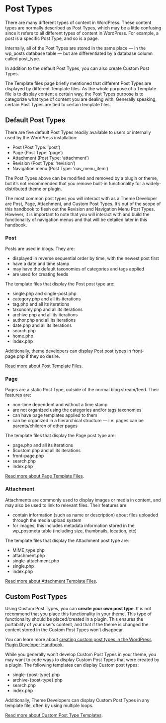 # Post Types

There are many different types of content in WordPress. These content types are normally described as Post Types, which may be a little confusing since it refers to all different types of content in WordPress. For example, a post is a specific Post Type, and so is a page.

Internally, all of the Post Types are stored in the same place — in the wp_posts database table — but are differentiated by a database column called post_type.

In addition to the default Post Types, you can also create Custom Post Types.

The Template files page briefly mentioned that different Post Types are displayed by different Template files.  As the whole purpose of a Template file is to display content a certain way, the Post Types purpose is to categorize what type of content you are dealing with. Generally speaking, certain Post Types are tied to certain template files.

## Default Post Types

There are five default Post Types readily available to users or internally used by the WordPress installation:

* Post (Post Type: ‘post’)
* Page (Post Type: ‘page’)
* Attachment (Post Type: ‘attachment’)
* Revision (Post Type: ‘revision’)
* Navigation menu (Post Type: ‘nav_menu_item’)

The Post Types above can be modified and removed by a plugin or theme, but it’s not recommended that you remove built-in functionality for a widely-distributed theme or plugin.

The most common post types you will interact with as a Theme Developer are Post, Page, Attachment, and Custom Post Types.  It’s out of the scope of this handbook to flesh out the Revision and Navigation Menu Post Types.  However, it is important to note that you will interact with and build the functionality of navigation menus and that will be detailed later in this handbook.

### Post

Posts are used in blogs. They are:

* displayed in reverse sequential order by time, with the newest post first
* have a date and time stamp
* may have the default taxonomies of categories and tags applied
* are used for creating feeds

The template files that display the Post post type are:

* single.php and single-post.php
* category.php and all its iterations
* tag.php and all its iterations
* taxonomy.php and all its iterations
* archive.php and all its iterations
* author.php and all its iterations
* date.php and all its iterations
* search.php
* home.php
* index.php

Additionally, theme developers can display Post post types in front-page.php if they so desire.

[Read more about Post Template Files](https://developer.wordpress.org/themes/template-files-section/post-template-files/).


### Page

Pages are a static Post Type, outside of the normal blog stream/feed. Their features are:

* non-time dependent and without a time stamp
* are not organized using the categories and/or tags taxonomies
* can have page templates applied to them
* can be organized in a hierarchical structure — i.e. pages can be parents/children of other pages

The template files that display the Page post type are:

* page.php and all its iterations
* $custom.php and all its iterations
* front-page.php
* search.php
* index.php

[Read more about Page Template Files](https://developer.wordpress.org/themes/template-files-section/page-template-files/).

### Attachment

Attachments are commonly used to display images or media in content, and may also be used to link to relevant files. Their features are:

* contain information (such as name or description) about files uploaded through the media upload system
* for images, this includes metadata information stored in the wp_postmeta table (including size, thumbnails, location, etc)

The template files that display the Attachment post type are:

* MIME_type.php
* attachment.php
* single-attachment.php
* single.php
* index.php

[Read more about Attachment Template Files](https://developer.wordpress.org/themes/template-files-section/attachment-template-files/).

## Custom Post Types

Using Custom Post Types, you can **create your own post type**. It is not recommend that you place this functionality in your theme. This type of functionality should be placed/created in a plugin. This ensures the portability of your user’s content, and that if the theme is changed the content stored in the Custom Post Types won’t disappear.

You can learn more about [creating custom post types in the WordPress Plugin Developer Handbook](https://developer.wordpress.org/plugins/post-types/registering-custom-post-types/).

While you generally won’t develop Custom Post Types in your theme, you may want to code ways to display Custom Post Types that were created by a plugin.  The following templates can display Custom post types:

* single-{post-type}.php
* archive-{post-type}.php
* search.php
* index.php

Additionally, Theme Developers can display Custom Post Types in any template file, often by using multiple loops.

[Read more about Custom Post Type Templates](https://developer.wordpress.org/themes/template-files-section/custom-post-type-template-files/).
